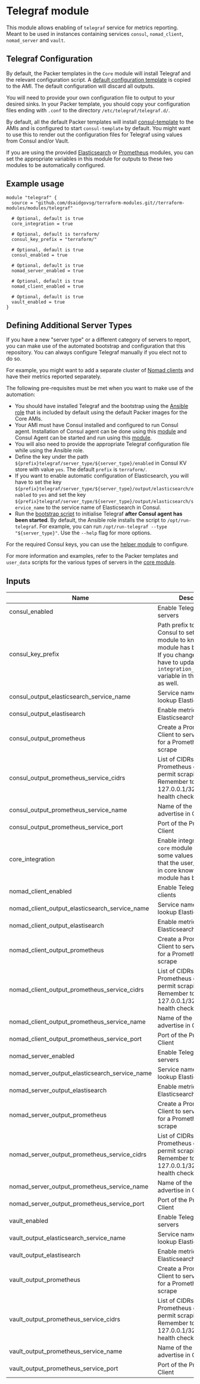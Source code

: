 # Telegraf module

This module allows enabling of `telegraf` service for metrics reporting. Meant to be used in
instances containing services `consul`, `nomad_client`, `nomad_server` and `vault`.

## Telegraf Configuration

By default, the Packer templates in the `Core` module will install Telegraf and the relevant
configuration script. A [default configuration template](../../roles/telegraf/files/telegraf.conf)
is copied to the AMI. The default configuration will discard all outputs.

You will need to provide your own configuration file to output to your desired sinks. In your Packer
template, you should copy your configuration files ending with `.conf` to the directory
`/etc/telegraf/telegraf.d/`.

By default, all the default Packer templates will install
[consul-template](https://github.com/hashicorp/consul-template) to the AMIs and is configured to
start `consul-template` by default. You might want to use this to render out the configuration files
for Telegraf using values from Consul and/or Vault.

If you are using the provided [Elasticsearch](../elasticsearch) or [Prometheus](../prometheus)
modules, you can set the appropriate variables in this module for outputs to these two modules to
be automatically configured.

## Example usage

```hcl
module "telegraf" {
  source = "github.com/dsaidgovsg/terraform-modules.git//terraform-modules/modules/telegraf"

  # Optional, default is true
  core_integration = true

  # Optional, default is terraform/
  consul_key_prefix = "terraform/"

  # Optional, default is true
  consul_enabled = true

  # Optional, default is true
  nomad_server_enabled = true

  # Optional, default is true
  nomad_client_enabled = true

  # Optional, default is true
  vault_enabled = true
}
```

## Defining Additional Server Types

If you have a new "server type" or a different category of servers to report, you can make use of
the automated bootstrap and configuration that this repository. You can always configure Telegraf
manually if you elect not to do so.

For example, you might want to add a separate cluster of [Nomad clients](../nomad-clients)
and have their metrics reported separately.

The following pre-requisites must be met when you want to make use of the automation:

- You should have installed Telegraf and the bootstrap using the [Ansible role](../core/packer/roles/telegraf) that is included by default using the default Packer images for the Core AMIs.
- Your AMI must have Consul installed and configured to run Consul agent. Installation of Consul agent can be done using this [module](https://github.com/hashicorp/terraform-aws-consul/tree/master/modules/install-consul) and Consul Agent can be started and run using this [module](https://github.com/hashicorp/terraform-aws-consul/tree/master/modules/run-consul).
- You will also need to provide the appropriate Telegraf configuration file while using the Ansible role.
- Define the key under the path `${prefix}telegraf/server_type/${server_type}/enabled` in Consul KV store with value `yes`. The default `prefix` is `terraform/`.
- If you want to enable automatic configuration of Elasticsearch, you will have to set the key `${prefix}telegraf/server_type/${server_type}/output/elasticsearch/enabled` to `yes` and set the key `${prefix}telegraf/server_type/${server_type}/output/elasticsearch/service_name` to the service name of Elasticsearch in Consul.
- Run the [bootstrap script](../core/packer/roles/telegraf/files/run-telegraf) to initialise Telegraf **after Consul agent has been started**. By default, the Ansible role installs the script to `/opt/run-telegraf`. For example, you can run `/opt/run-telegraf --type "${server_type}"`. Use the `--help` flag for more options.

For the required Consul keys, you can use the [helper module](server_type) to configure.

For more information and examples, refer to the Packer templates and `user_data` scripts for
the various types of servers in the [core module](../core).

## Inputs

| Name | Description | Type | Default | Required |
|------|-------------|:----:|:-----:|:-----:|
| consul_enabled | Enable Telegraf for Consul servers | string | `true` | no |
| consul_key_prefix | Path prefix to the key in Consul to set for the `core` module to know that this module has         been applied. If you change this, you have to update the         `integration_consul_prefix` variable in the core module as well. | string | `terraform/` | no |
| consul_output_elasticsearch_service_name | Service name in Consul to lookup Elasticsearch URLs | string | `elasticsearch` | no |
| consul_output_elastisearch | Enable metrics output to Elasticsearch | string | `false` | no |
| consul_output_prometheus | Create a Prometheus Client to serve the metrics for a Prometheus server to scrape | string | `false` | no |
| consul_output_prometheus_service_cidrs | List of CIDRs that the Prometheus client will permit scraping. Remember to allow 127.0.0.1/32 for Consul health checks. | string | `<list>` | no |
| consul_output_prometheus_service_name | Name of the service to advertise in Consul | string | `prometheus-client` | no |
| consul_output_prometheus_service_port | Port of the Prometheus Client | string | `9273` | no |
| core_integration | Enable integration with the `core` module by setting some values in Consul so         that the user_data scripts in core know that this module has been applied | string | `true` | no |
| nomad_client_enabled | Enable Telegraf for Nomad clients | string | `true` | no |
| nomad_client_output_elasticsearch_service_name | Service name in Consul to lookup Elasticsearch URLs | string | `elasticsearch` | no |
| nomad_client_output_elastisearch | Enable metrics output to Elasticsearch | string | `false` | no |
| nomad_client_output_prometheus | Create a Prometheus Client to serve the metrics for a Prometheus server to scrape | string | `false` | no |
| nomad_client_output_prometheus_service_cidrs | List of CIDRs that the Prometheus client will permit scraping. Remember to allow 127.0.0.1/32 for Consul health checks. | string | `<list>` | no |
| nomad_client_output_prometheus_service_name | Name of the service to advertise in Consul | string | `prometheus-client` | no |
| nomad_client_output_prometheus_service_port | Port of the Prometheus Client | string | `9273` | no |
| nomad_server_enabled | Enable Telegraf for Nomad servers | string | `true` | no |
| nomad_server_output_elasticsearch_service_name | Service name in Consul to lookup Elasticsearch URLs | string | `elasticsearch` | no |
| nomad_server_output_elastisearch | Enable metrics output to Elasticsearch | string | `false` | no |
| nomad_server_output_prometheus | Create a Prometheus Client to serve the metrics for a Prometheus server to scrape | string | `false` | no |
| nomad_server_output_prometheus_service_cidrs | List of CIDRs that the Prometheus client will permit scraping. Remember to allow 127.0.0.1/32 for Consul health checks. | string | `<list>` | no |
| nomad_server_output_prometheus_service_name | Name of the service to advertise in Consul | string | `prometheus-client` | no |
| nomad_server_output_prometheus_service_port | Port of the Prometheus Client | string | `9273` | no |
| vault_enabled | Enable Telegraf for Vault servers | string | `true` | no |
| vault_output_elasticsearch_service_name | Service name in Consul to lookup Elasticsearch URLs | string | `elasticsearch` | no |
| vault_output_elastisearch | Enable metrics output to Elasticsearch | string | `false` | no |
| vault_output_prometheus | Create a Prometheus Client to serve the metrics for a Prometheus server to scrape | string | `false` | no |
| vault_output_prometheus_service_cidrs | List of CIDRs that the Prometheus client will permit scraping. Remember to allow 127.0.0.1/32 for Consul health checks. | string | `<list>` | no |
| vault_output_prometheus_service_name | Name of the service to advertise in Consul | string | `prometheus-client` | no |
| vault_output_prometheus_service_port | Port of the Prometheus Client | string | `9273` | no |
